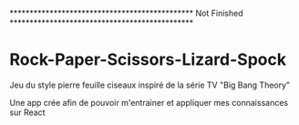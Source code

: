********************************************** Not Finished **********************************************




<h1>Rock-Paper-Scissors-Lizard-Spock</h1>

Jeu du style pierre feuille ciseaux inspiré de la série TV "Big Bang Theory"

Une app crée afin de pouvoir m'entrainer et appliquer mes connaissances sur React

